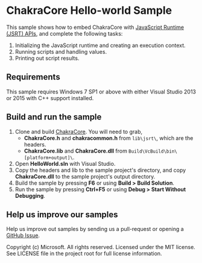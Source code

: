 # ChakraCore Hello-world Sample
This sample shows how to embed ChakraCore with [JavaScript Runtime (JSRT) APIs](http://aka.ms/corejsrtref), and complete the following tasks:

1. Initializing the JavaScript runtime and creating an execution context.
2. Running scripts and handling values.
3. Printing out script results.

## Requirements
This sample requires Windows 7 SP1 or above with either Visual Studio 2013 or 2015 with C++ support installed. 

## Build and run the sample
1. Clone and build [ChakraCore](https://github.com/Microsoft/ChakraCore). You will need to grab,
	* **ChakraCore.h** and **chakracommon.h** from `lib\jsrt\`, which are the headers. 
	* **ChakraCore.lib** and **ChakraCore.dll** from `Build\VcBuild\bin\[platform+output]\`.
2. Open **HelloWorld.sln** with Visual Studio.
3. Copy the headers and lib to the sample project's directory, and copy **ChakraCore.dll** to the sample project's output directory. 
4. Build the sample by pressing  **F6**  or using  **Build > Build Solution**.
5. Run the sample by pressing  **Ctrl+F5**  or using  **Debug > Start Without Debugging**.

## Help us improve our samples
Help us improve out samples by sending us a pull-request or opening a [GitHub Issue](https://github.com/Microsoft/Chakra-Samples/issues/new).

Copyright (c) Microsoft. All rights reserved.  Licensed under the MIT license. See LICENSE file in the project root for full license information.